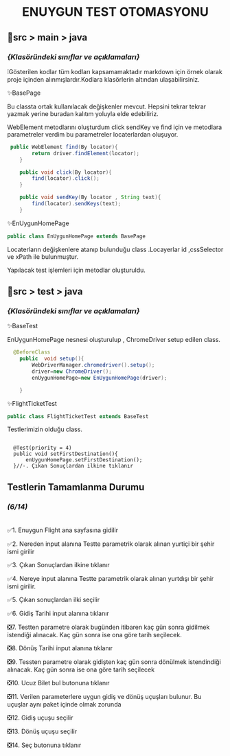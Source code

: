 <h1 align="center" > ENUYGUN TEST OTOMASYONU  </h1>


## 🎉src > main > java  
### <i>{Klasöründeki sınıflar ve açıklamaları}</i>
❕Gösterilen kodlar tüm kodları kapsamamaktadır markdown için örnek olarak proje içinden alınmışlardır.Kodlara klasörlerin altından ulaşabilirsiniz.

✨BasePage 

Bu classta  ortak kullanılacak değişkenler mevcut. Hepsini tekrar tekrar yazmak yerine buradan kalıtım yoluyla elde edebiliriz.

WebElement metodlarını oluşturdum
click sendKey ve find için ve metodlara parametreler verdim bu parametreler locaterlardan oluşuyor.


``` java
 public WebElement find(By locator){
        return driver.findElement(locator);
    }

    public void click(By locator){
        find(locator).click();
    }

    public void sendKey(By locator , String text){
        find(locator).sendKeys(text);
    }


```



✨EnUygunHomePage

``` java
public class EnUygunHomePage extends BasePage
```

Locaterların değişkenlere atanıp bulunduğu class .Locayerlar id ,cssSelector ve xPath ile bulunmuştur.

Yapılacak test işlemleri için metodlar oluşturuldu.



## 🎉src > test > java  
### <i>{Klasöründeki sınıflar ve açıklamaları}</i>

✨BaseTest

EnUygunHomePage nesnesi oluşturulup ,
ChromeDriver setup edilen class.
``` java
  @BeforeClass
    public  void setup(){
        WebDriverManager.chromedriver().setup();
        driver=new ChromeDriver();
        enUygunHomePage=new EnUygunHomePage(driver);

    }
 ```   

 ✨FlightTicketTest
 ``` java 
 public class FlightTicketTest extends BaseTest 
 ```
 Testlerimizin olduğu class.
  ```
  
    @Test(priority = 4)
    public void setFirstDestination(){
        enUygunHomePage.setFirstDestination();
    }//-. Çıkan Sonuçlardan ilkine tıklanır

  ```

  ## Testlerin Tamamlanma Durumu
  ### <i>(6/14)</i><br><br>

  ✅1. Enuygun Flight ana sayfasına gidilir

  ✅2. Nereden input alanına Testte parametrik olarak alınan yurtiçi bir
şehir ismi girilir

✅3. Çıkan Sonuçlardan ilkine tıklanır

✅4. Nereye input alanına Testte parametrik olarak alınan yurtdışı bir
şehir ismi girilir.

✅5. Çıkan sonuçlardan ilki seçilir

✅6. Gidiş Tarihi input alanına tıklanır

❎7. Testten parametre olarak bugünden itibaren kaç gün sonra
gidilmek istendiği alınacak. Kaç gün sonra ise ona göre tarih
seçilecek.

❎8. Dönüş Tarihi input alanına tıklanır

❎9. Tessten parametre olarak gidişten kaç gün sonra dönülmek
istendindiği alınacak. Kaç gün sonra ise ona göre tarih seçilecek

❎10. Ucuz Bilet bul butonuna tıklanır

❎11. Verilen parameterlere uygun gidiş ve dönüş uçuşları bulunur.
Bu uçuşlar aynı paket içinde olmak zorunda

❎12. Gidiş uçuşu seçilir

❎13. Dönüş uçuşu seçilir

❎14. Seç butonuna tıklanır
